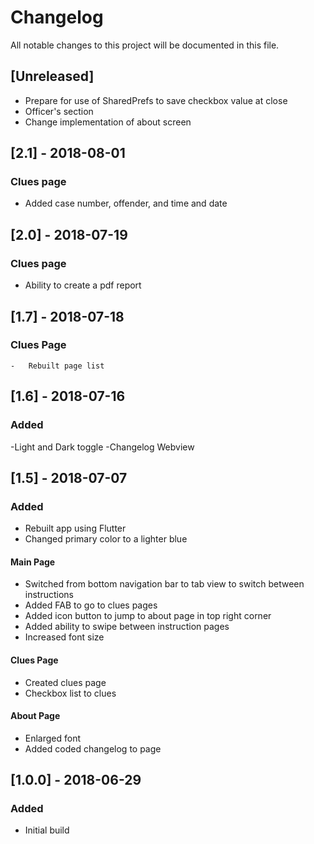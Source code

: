 # Changelog
All notable changes to this project will be documented in this file.


## [Unreleased]
- Prepare for use of SharedPrefs to save checkbox value at close
- Officer's section
- Change implementation of about screen


## [2.1] - 2018-08-01
### Clues page
- Added case number, offender, and time and date

## [2.0] - 2018-07-19
### Clues page
- Ability to create a pdf report

## [1.7] - 2018-07-18
### Clues Page
    -   Rebuilt page list

## [1.6] - 2018-07-16
### Added
-Light and Dark toggle
-Changelog Webview

## [1.5] - 2018-07-07
### Added
- Rebuilt app using Flutter
- Changed primary color to a lighter blue

#### Main Page
- Switched from bottom navigation bar to tab view to switch between instructions
- Added FAB to go to clues pages
- Added icon button to jump to about page in top right corner
- Added ability to swipe between instruction pages
- Increased font size

#### Clues Page
- Created clues page
- Checkbox list to clues

#### About Page
- Enlarged font
- Added coded changelog to page




## [1.0.0] - 2018-06-29
### Added
- Initial build
